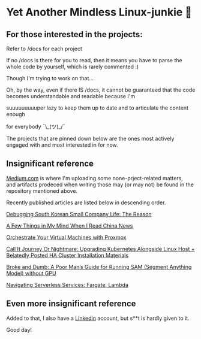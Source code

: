 # Yet Another Mindless Linux-junkie :zany_face:

## For those interested in the projects:


Refer to /docs for each project

If no /docs is there for you to read, then it means you have to parse the whole code by yourself, which is rarely commented :)

Though I'm trying to work on that...

Oh, by the way, even if there IS /docs, it cannot be guaranteed that the code becomes  understandable and readable because I'm

suuuuuuuuuper lazy to keep them up to date and to articulate the content enough

for everybody ¯\\\_(ツ)_/¯

The projects that are pinned down below are the ones most actively engaged with and most interested in for now.


## Insignificant reference


[Medium.com](https://medium.com/@seantywork) is where I'm uploading some none-prject-related matters,\
and artifacts prodeced when writing those may (or may not) be found in the repository mentioned above.

Recently published articles are listed below in descending order.

[Debugging South Korean Small Company Life: The Reason](https://medium.com/@seantywork/life-at-an-xtra-ordinary-company-in-south-korea-the-reason-10bfd0b7cfc5)

[A Few Things in My Mind When I Read China News](https://medium.com/@seantywork/a-few-things-in-my-mind-when-i-read-china-news-c3c561b0ca14)

[Orchestrate Your Virtual Machines with Proxmox](https://medium.com/@seantywork/orchestrate-your-virtual-machines-with-proxmox-b960963d4345)

[Call It Journey Or Nightmare: Upgrading Kubernetes Alongside Linux Host + Belatedly Posted HA Cluster Installation Materials](https://medium.com/@seantywork/call-it-journey-or-nightmare-upgrading-kubernetes-alongside-linux-host-belatedly-posted-ha-f253d4191572)

[Broke and Dumb: A Poor Man’s Guide for Running SAM (Segment Anything Model) without GPU](https://medium.com/@seantywork/broke-and-dumb-a-poor-mans-guide-for-running-sam-segment-anything-model-without-gpu-b865301906b4)

[Navigating Serverless Services: Fargate, Lambda](https://medium.com/@seantywork/navigating-serverless-services-fargate-lambda-3ac0cb34dc1)


## Even more insignificant reference

Added to that, I also have a [Linkedin](https://www.linkedin.com/in/sean-taehoon-yoon/) account, but s**t is hardly given to it.

Good day!





